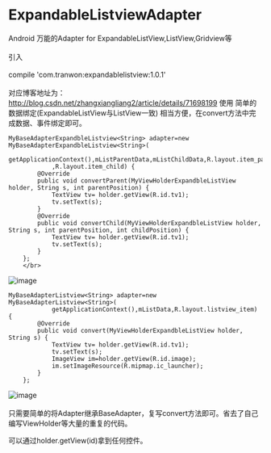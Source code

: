 # ExpandableListviewAdapter
Android 万能的Adapter for ExpandableListView,ListView,Gridview等
</br>
</br>
引入
</br>
</br>
compile 'com.tranwon:expandablelistview:1.0.1'
</br>
</br>
对应博客地址为：http://blog.csdn.net/zhangxiangliang2/article/details/71698199
使用
简单的数据绑定(ExpandableListView与ListView一致)
相当方便，在convert方法中完成数据、事件绑定即可。

    MyBaseAdapterExpandbleListview<String> adapter=new MyBaseAdapterExpandbleListview<String>(
                getApplicationContext(),mListParentData,mListChildData,R.layout.item_parent
                ,R.layout.item_child) {
            @Override
            public void convertParent(MyViewHolderExpandbleListView holder, String s, int parentPosition) {
                TextView tv= holder.getView(R.id.tv1);
                tv.setText(s);
            }
            @Override
            public void convertChild(MyViewHolderExpandbleListView holder, String s, int parentPosition, int childPosition) {
                TextView tv= holder.getView(R.id.tv1);
                tv.setText(s);
            }
        };
        </br>
![image](https://github.com/crook3/ExpandableListviewAdapter/raw/master/app/src/main/res/drawable/expandableListview.PNG)
</br>
     
     
     
    MyBaseAdapterListview<String> adapter=new MyBaseAdapterListview<String>(
                getApplicationContext(),mListData,R.layout.listview_item) {
            @Override
            public void convert(MyViewHolderExpandbleListView holder, String s) {
                TextView tv= holder.getView(R.id.tv1);
                tv.setText(s);
                ImageView im=holder.getView(R.id.image);
                im.setImageResource(R.mipmap.ic_launcher);
            }
        };

![image](https://github.com/crook3/ExpandableListviewAdapter/raw/master/app/src/main/res/drawable/listView.PNG)
</br>
</br>
只需要简单的将Adapter继承BaseAdapter，复写convert方法即可。省去了自己编写ViewHolder等大量的重复的代码。

可以通过holder.getView(id)拿到任何控件。
</br>
</br>
</br>












